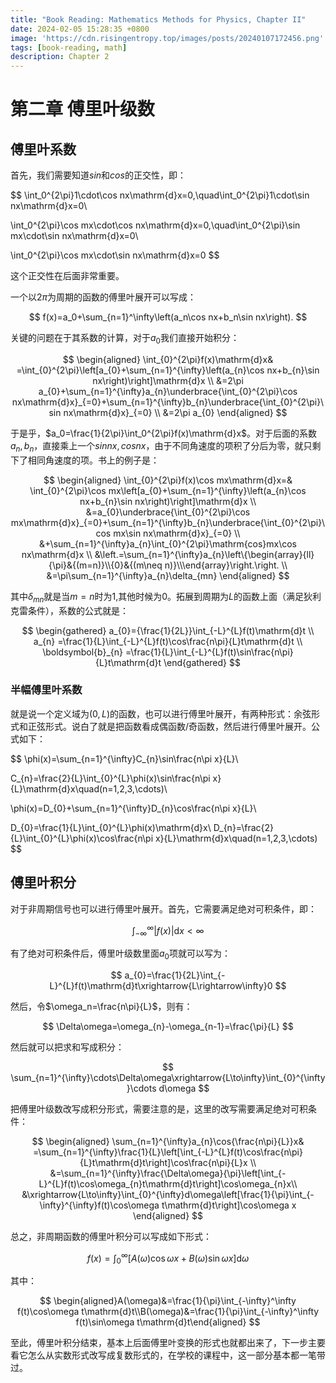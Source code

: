 ```yaml
---
title: "Book Reading: Mathematics Methods for Physics, Chapter II"
date: 2024-02-05 15:28:35 +0800
image: 'https://cdn.risingentropy.top/images/posts/20240107172456.png'
tags: [book-reading, math]
description: Chapter 2
---
```

# 第二章 傅里叶级数

## 傅里叶系数

首先，我们需要知道$sin$和$cos$的正交性，即：

$$
\int_0^{2\pi}1\cdot\cos nx\mathrm{d}x=0,\quad\int_0^{2\pi}1\cdot\sin nx\mathrm{d}x=0\\

\int_0^{2\pi}\cos mx\cdot\cos nx\mathrm{d}x=0,\quad\int_0^{2\pi}\sin mx\cdot\sin nx\mathrm{d}x=0\\

\int_0^{2\pi}\cos mx\cdot\sin nx\mathrm{d}x=0
$$

这个正交性在后面非常重要。

一个以$2\pi$为周期的函数的傅里叶展开可以写成：

$$
f(x)=a_0+\sum_{n=1}^\infty\left(a_n\cos nx+b_n\sin nx\right).
$$

关键的问题在于其系数的计算，对于$a_0$我们直接开始积分：

$$
\begin{aligned}
\int_{0}^{2\pi}f(x)\mathrm{d}x& =\int_{0}^{2\pi}\left[a_{0}+\sum_{n=1}^{\infty}\left(a_{n}\cos nx+b_{n}\sin nx\right)\right]\mathrm{d}x  \\
&=2\pi a_{0}+\sum_{n=1}^{\infty}a_{n}\underbrace{\int_{0}^{2\pi}\cos nx\mathrm{d}x}_{=0}+\sum_{n=1}^{\infty}b_{n}\underbrace{\int_{0}^{2\pi}\sin nx\mathrm{d}x}_{=0} \\
&=2\pi a_{0}
\end{aligned}
$$

于是乎，$a_0=\frac{1}{2\pi}\int_0^{2\pi}f(x)\mathrm{d}x$。对于后面的系数$a_n,b_n$，直接乘上一个$sinnx,cosnx$，由于不同角速度的项积了分后为零，就只剩下了相同角速度的项。书上的例子是：

$$
\begin{aligned}
\int_{0}^{2\pi}f(x)\cos mx\mathrm{d}x=& \int_{0}^{2\pi}\cos mx\left[a_{0}+\sum_{n=1}^{\infty}\left(a_{n}\cos nx+b_{n}\sin nx\right)\right]\mathrm{d}x  \\
&=a_{0}\underbrace{\int_{0}^{2\pi}\cos mx\mathrm{d}x}_{=0}+\sum_{n=1}^{\infty}b_{n}\underbrace{\int_{0}^{2\pi}\cos mx\sin nx\mathrm{d}x}_{=0} \\
&+\sum_{n=1}^{\infty}a_{n}\int_{0}^{2\pi}\mathrm{cos}mx\cos nx\mathrm{d}x \\
&\left.=\sum_{n=1}^{\infty}a_{n}\left\{\begin{array}{ll}{\pi}&{(m=n)}\\{0}&{(m\neq n)}\\\end{array}\right.\right. \\
&=\pi\sum_{n=1}^{\infty}a_{n}\delta_{mn}
\end{aligned}
$$

其中$\delta_{mn}$就是当$m=n$时为1,其他时候为0。拓展到周期为$L$的函数上面（满足狄利克雷条件），系数的公式就是：

$$
\begin{gathered}
a_{0}={\frac{1}{2L}}\int_{-L}^{L}f(t)\mathrm{d}t \\
a_{n} =\frac{1}{L}\int_{-L}^{L}f(t)\cos\frac{n\pi}{L}t\mathrm{d}t \\
\boldsymbol{b}_{n} =\frac{1}{L}\int_{-L}^{L}f(t)\sin\frac{n\pi}{L}t\mathrm{d}t 
\end{gathered}
$$

### 半幅傅里叶系数

就是说一个定义域为$(0,L)$的函数，也可以进行傅里叶展开，有两种形式：余弦形式和正弦形式。说白了就是把函数看成偶函数/奇函数，然后进行傅里叶展开。公式如下：

$$
\phi(x)=\sum_{n=1}^{\infty}C_{n}\sin\frac{n\pi x}{L}\\

C_{n}=\frac{2}{L}\int_{0}^{L}\phi(x)\sin\frac{n\pi x}{L}\mathrm{d}x\quad(n=1,2,3,\cdots)\\


\phi(x)=D_{0}+\sum_{n=1}^{\infty}D_{n}\cos\frac{n\pi x}{L}\\

D_{0}=\frac{1}{L}\int_{0}^{L}\phi(x)\mathrm{d}x\\
D_{n}=\frac{2}{L}\int_{0}^{L}\phi(x)\cos\frac{n\pi x}{L}\mathrm{d}x\quad(n=1,2,3,\cdots)
$$

## 傅里叶积分

对于非周期信号也可以进行傅里叶展开。首先，它需要满足绝对可积条件，即：

$$
\int_{-\infty}^{\infty}|f(x)|\mathrm{d}x<\infty 
$$

有了绝对可积条件后，傅里叶级数里面$a_0$项就可以写为：

$$
a_{0}=\frac{1}{2L}\int_{-L}^{L}f(t)\mathrm{d}t\xrightarrow{L\rightarrow\infty}0
$$

然后，令$\omega_n=\frac{n\pi}{L}$，则有：

$$
\Delta\omega=\omega_{n}-\omega_{n-1}=\frac{\pi}{L}
$$

然后就可以把求和写成积分：

$$
\sum_{n=1}^{\infty}\cdots\Delta\omega\xrightarrow{L\to\infty}\int_{0}^{\infty}\cdots d\omega 
$$

把傅里叶级数改写成积分形式，需要注意的是，这里的改写需要满足绝对可积条件：

$$
\begin{aligned}
\sum_{n=1}^{\infty}a_{n}\cos{\frac{n\pi}{L}}x& =\sum_{n=1}^{\infty}\frac{1}{L}\left[\int_{-L}^{L}f(t)\cos\frac{n\pi}{L}t\mathrm{d}t\right]\cos\frac{n\pi}{L}x  \\
&=\sum_{n=1}^{\infty}\frac{\Delta\omega}{\pi}\left[\int_{-L}^{L}f(t)\cos\omega_{n}t\mathrm{d}t\right]\cos\omega_{n}x\\
&\xrightarrow{L\to\infty}\int_{0}^{\infty}d\omega\left[\frac{1}{\pi}\int_{-\infty}^{\infty}f(t)\cos\omega t\mathrm{d}t\right]\cos\omega x
\end{aligned}
$$

总之，非周期函数的傅里叶积分可以写成如下形式：

$$
f(x)=\int_{0}^{\infty}[A(\omega)\cos\omega x+B(\omega)\sin\omega x]\mathrm{d}\omega 
$$

其中：

$$
\begin{aligned}A(\omega)&=\frac{1}{\pi}\int_{-\infty}^\infty f(t)\cos\omega t\mathrm{d}t\\B(\omega)&=\frac{1}{\pi}\int_{-\infty}^\infty f(t)\sin\omega t\mathrm{d}t\end{aligned}
$$

至此，傅里叶积分结束，基本上后面傅里叶变换的形式也就都出来了，下一步主要看它怎么从实数形式改写成复数形式的，在学校的课程中，这一部分基本都一笔带过。
